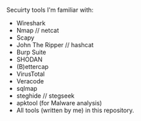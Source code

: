 Secuirty tools I'm familiar with:


- Wireshark
- Nmap // netcat 
- Scapy 
- John The Ripper // hashcat 
- Burp Suite 
- SHODAN 
- (B)ettercap 
- VirusTotal 
- Veracode 
- sqlmap 
- steghide // stegseek 
- apktool (for Malware analysis)
- All tools (written by me) in this repository. 
